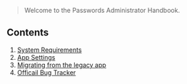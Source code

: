 > Welcome to the Passwords Administrator Handbook.

## Contents
1. [System Requirements](./System-Requirements)
2. [App Settings](./Administrative-Settings)
3. [Migrating from the legacy app](./Legacy-Migration)
4. [Officail Bug Tracker](https://github.com/marius-wieschollek/passwords)